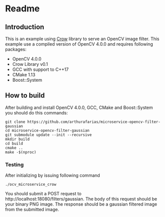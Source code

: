 # Readme

## Introduction

This is an example using [Crow](https://github.com/ipkn/crow) library  to serve an OpenCV image filter. This example
use a compiled version of OpenCV 4.0.0 and requires following packages:

- OpenCV 4.0.0
- Crow Library v0.1
- GCC with support to C++17
- CMake 1.13
- Boost::System

## How to build

After building and install OpenCV 4.0.0, GCC, CMake and Boost::System you should do this commands:

```
git clone https://github.com/arthurafarias/microservice-opencv-filter-gaussian
cd microservice-opencv-filter-gaussian
git submodule update --init --recursive
mkdir build
cd build
cmake ..
make -$(nproc)
```

### Testing

After initializing by issuing following command

```
./ocv_microservice_crow
```

You should submit a POST request to http://localhost:18080/filters/gaussian. The body of this request should be your
binary PNG image. The response should be a gaussian filtered image from the submitted image.
